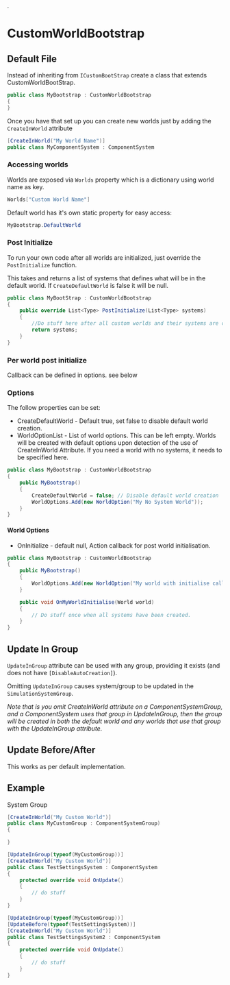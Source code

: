 ﻿﻿﻿﻿﻿﻿﻿﻿﻿﻿﻿﻿﻿﻿﻿﻿﻿﻿﻿﻿﻿﻿.

# CustomWorldBootstrap

## Default File
Instead of inheriting from `ICustomBootStrap` create a class that extends CustomWorldBootStrap.

```csharp
public class MyBootstrap : CustomWorldBootstrap
{
}
```
Once you have that set up you can create new worlds just by adding the `CreateInWorld` attribute

```csharp
[CreateInWorld("My World Name")]
public class MyComponentSystem : ComponentSystem
```

### Accessing worlds
Worlds are exposed via `Worlds` property which is a dictionary using world name as key.

```csharp
Worlds["Custom World Name"]
```
Default world has it's own static property for easy access:

```csharp
MyBootstrap.DefaultWorld
```

### Post Initialize
To run your own code after all worlds are initialized, just override the `PostInitialize` function.

This takes and returns a list of systems that defines what will be in the default world. If `CreateDefaultWorld` is false it will be null.

```csharp
public class MyBootStrap : CustomWorldBootstrap
{
    public override List<Type> PostInitialize(List<Type> systems) 
    {
        //Do stuff here after all custom worlds and their systems are created
        return systems;
    }
}
```

### Per world post initialize
Callback can be defined in options. see below

### Options
The follow properties can be set:

* CreateDefaultWorld - Default true, set false to disable default world creation.
* WorldOptionList - List of world options. This can be left empty. Worlds will be created with default options upon detection of the use of CreateInWorld Attribute. If you need a world with no systems, it needs to be specified here.


```csharp
public class MyBootstrap : CustomWorldBootstrap
{
    public MyBootstrap()
    {
        CreateDefaultWorld = false; // Disable default world creation
        WorldOptions.Add(new WorldOption("My No System World"));
    }
}
```

#### World Options
* OnInitialize - default null, Action<World> callback for post world initialisation.

```csharp
public class MyBootstrap : CustomWorldBootstrap
{
    public MyBootstrap()
    {
        WorldOptions.Add(new WorldOption("My world with initialise callback") { OnInitialize = OnMyWorldInitialise});
    }

    public void OnMyWorldInitialise(World world)
    {
        // Do stuff once when all systems have been created.
    } 
}

```


## Update In Group
`UpdateInGroup` attribute can be used with any group, providing it exists (and does not have `[DisableAutoCreation]`). 

Omitting `UpdateInGroup` causes system/group to be updated in the `SimulationSystemGroup`. 

*Note that is you omit CreateInWorld attribute on a ComponentSystemGroup, and a ComponentSystem uses that group in UpdateInGroup, then the group will be created in both the default world and any worlds that use that group with the UpdateInGroup attribute.*

## Update Before/After
This works as per default implementation.

## Example

System Group

```csharp
[CreateInWorld("My Custom World")]
public class MyCustomGroup : ComponentSystemGroup)
{

}
```


```csharp
[UpdateInGroup(typeof(MyCustomGroup))]
[CreateInWorld("My Custom World")]
public class TestSettingsSystem : ComponentSystem
{
    protected override void OnUpdate()
    {
        // do stuff
    }
}

[UpdateInGroup(typeof(MyCustomGroup))]
[UpdateBefore(typeof(TestSettingsSystem))]
[CreateInWorld("My Custom World")]
public class TestSettingsSystem2 : ComponentSystem
{
    protected override void OnUpdate()
    {
        // do stuff
    }
}

```






































